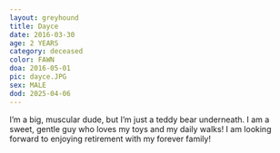 ```yaml
---
layout: greyhound
title: Dayce
date: 2016-03-30
age: 2 YEARS
category: deceased
color: FAWN
doa: 2016-05-01
pic: dayce.JPG
sex: MALE
dod: 2025-04-06
---
```


I’m a big, muscular dude, but I’m just a teddy bear underneath. I am a sweet, gentle guy who loves my toys and my daily walks! I am looking forward to enjoying retirement with my forever family!
